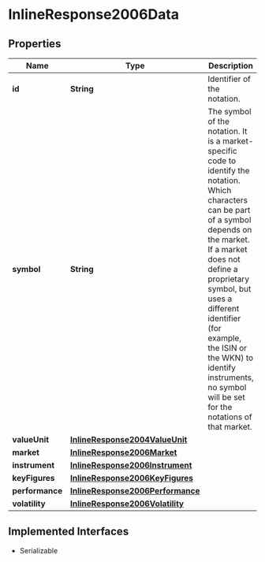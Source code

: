 

# InlineResponse2006Data


## Properties

Name | Type | Description | Notes
------------ | ------------- | ------------- | -------------
**id** | **String** | Identifier of the notation. |  [optional]
**symbol** | **String** | The symbol of the notation. It is a market-specific code to identify the notation. Which characters can be part of a symbol depends on the market. If a market does not define a proprietary symbol, but uses a different identifier (for example, the ISIN or the WKN) to identify instruments, no symbol will be set for the notations of that market. |  [optional]
**valueUnit** | [**InlineResponse2004ValueUnit**](InlineResponse2004ValueUnit.md) |  |  [optional]
**market** | [**InlineResponse2006Market**](InlineResponse2006Market.md) |  |  [optional]
**instrument** | [**InlineResponse2006Instrument**](InlineResponse2006Instrument.md) |  |  [optional]
**keyFigures** | [**InlineResponse2006KeyFigures**](InlineResponse2006KeyFigures.md) |  |  [optional]
**performance** | [**InlineResponse2006Performance**](InlineResponse2006Performance.md) |  |  [optional]
**volatility** | [**InlineResponse2006Volatility**](InlineResponse2006Volatility.md) |  |  [optional]


## Implemented Interfaces

* Serializable


